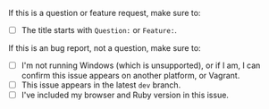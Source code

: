 If this is a question or feature request, make sure to:

- [ ] The title starts with `Question:` or `Feature:`.

If this is an bug report, not a question, make sure to:

- [ ] I'm not running Windows (which is unsupported), or if I am, I can confirm this issue appears on another platform, or Vagrant.
- [ ] This issue appears in the latest `dev` branch.
- [ ] I've included my browser and Ruby version in this issue.
